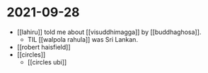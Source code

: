 # 2021-09-28

- [[lahiru]] told me about [[visuddhimagga]] by [[buddhaghosa]].
  - TIL [[walpola rahula]] was Sri Lankan.
- [[robert haisfield]]
- [[circles]]
  - [[circles ubi]]